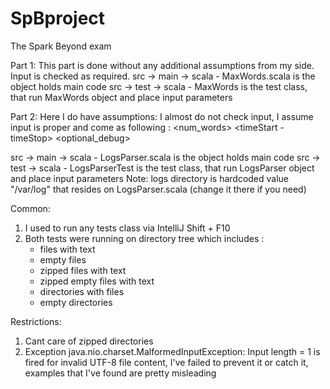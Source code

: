 # SpBproject
The Spark Beyond exam

Part 1:
This part is done without any additional assumptions from my side.
Input is checked as required.
src -> main -> scala - MaxWords.scala is the object holds main code
src -> test -> scala - MaxWords is the test class, that run MaxWords object and place input parameters
 
Part 2:
Here I do have assumptions:
I almost do not check input, I assume input is proper and come as following : 
    <num_words> <timeStart - timeStop> <optional_debug>
    
src -> main -> scala - LogsParser.scala is the object holds main code
src -> test -> scala - LogsParserTest is the test class, that run LogsParser object and place input parameters
Note: logs directory is hardcoded value "/var/log" that resides on LogsParser.scala (change it there if you need)

Common:
1. I used to run any tests class via IntelliJ Shift + F10
2. Both tests were running on directory tree which includes :
   - files with text
   - empty files
   - zipped files with text
   - zipped empty files with text
   - directories with files
   - empty directories
   
Restrictions:
1. Cant care of zipped directories
2. Exception java.nio.charset.MalformedInputException: Input length = 1 is fired for invalid UTF-8 file content, 
I've failed to prevent it or catch it, examples that I've found are pretty misleading
